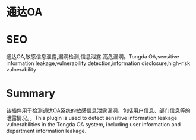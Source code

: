 # 通达OA
# SEO
通达OA,敏感信息泄露,漏洞检测,信息泄露,高危漏洞。Tongda OA,sensitive information leakage,vulnerability detection,information disclosure,high-risk vulnerability
# Summary
该插件用于检测通达OA系统的敏感信息泄露漏洞，包括用户信息、部门信息等的泄露情况。。This plugin is used to detect sensitive information leakage vulnerabilities in the Tongda OA system, including user information and department information leakage.
